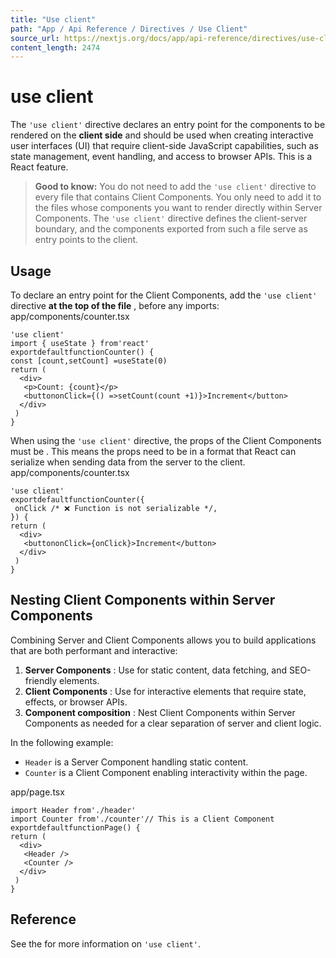 ```yaml
---
title: "Use client"
path: "App / Api Reference / Directives / Use Client"
source_url: https://nextjs.org/docs/app/api-reference/directives/use-client
content_length: 2474
---
```


# use client
The `'use client'` directive declares an entry point for the components to be rendered on the **client side** and should be used when creating interactive user interfaces (UI) that require client-side JavaScript capabilities, such as state management, event handling, and access to browser APIs. This is a React feature.
> **Good to know:**
> You do not need to add the `'use client'` directive to every file that contains Client Components. You only need to add it to the files whose components you want to render directly within Server Components. The `'use client'` directive defines the client-server boundary, and the components exported from such a file serve as entry points to the client.
## Usage
To declare an entry point for the Client Components, add the `'use client'` directive **at the top of the file** , before any imports:
app/components/counter.tsx
```
'use client'
import { useState } from'react'
exportdefaultfunctionCounter() {
const [count,setCount] =useState(0)
return (
  <div>
   <p>Count: {count}</p>
   <buttononClick={() =>setCount(count +1)}>Increment</button>
  </div>
 )
}
```

When using the `'use client'` directive, the props of the Client Components must be . This means the props need to be in a format that React can serialize when sending data from the server to the client.
app/components/counter.tsx
```
'use client'
exportdefaultfunctionCounter({
 onClick /* ❌ Function is not serializable */,
}) {
return (
  <div>
   <buttononClick={onClick}>Increment</button>
  </div>
 )
}
```

## Nesting Client Components within Server Components
Combining Server and Client Components allows you to build applications that are both performant and interactive:
  1. **Server Components** : Use for static content, data fetching, and SEO-friendly elements.
  2. **Client Components** : Use for interactive elements that require state, effects, or browser APIs.
  3. **Component composition** : Nest Client Components within Server Components as needed for a clear separation of server and client logic.


In the following example:
  * `Header` is a Server Component handling static content.
  * `Counter` is a Client Component enabling interactivity within the page.


app/page.tsx
```
import Header from'./header'
import Counter from'./counter'// This is a Client Component
exportdefaultfunctionPage() {
return (
  <div>
   <Header />
   <Counter />
  </div>
 )
}
```

## Reference
See the for more information on `'use client'`.
